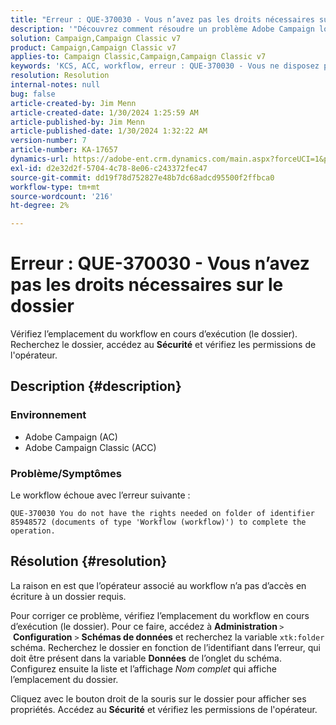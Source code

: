 ```yaml
---
title: "Erreur : QUE-370030 - Vous n’avez pas les droits nécessaires sur le dossier"
description: '"Découvrez comment résoudre un problème Adobe Campaign lorsque le workflow échoue avec un message "Erreur : QUE-370030 - Vous n’avez pas les droits nécessaires sur le dossier."'
solution: Campaign,Campaign Classic v7
product: Campaign,Campaign Classic v7
applies-to: Campaign Classic,Campaign,Campaign Classic v7
keywords: 'KCS, ACC, workflow, erreur : QUE-370030 - Vous ne disposez pas des droits nécessaires sur le dossier, Adobe Campaign Classic, le dépannage, Adobe Campaign'
resolution: Resolution
internal-notes: null
bug: false
article-created-by: Jim Menn
article-created-date: 1/30/2024 1:25:59 AM
article-published-by: Jim Menn
article-published-date: 1/30/2024 1:32:22 AM
version-number: 7
article-number: KA-17657
dynamics-url: https://adobe-ent.crm.dynamics.com/main.aspx?forceUCI=1&pagetype=entityrecord&etn=knowledgearticle&id=7bcf7580-0ebf-ee11-9079-6045bd006268
exl-id: d2e32d2f-5704-4c78-8e06-c243372fec47
source-git-commit: dd19f78d752827e48b7dc68adcd95500f2ffbca0
workflow-type: tm+mt
source-wordcount: '216'
ht-degree: 2%

---
```


# Erreur : QUE-370030 - Vous n’avez pas les droits nécessaires sur le dossier


Vérifiez l’emplacement du workflow en cours d’exécution (le dossier). Recherchez le dossier, accédez au <b>Sécurité</b> et vérifiez les permissions de l&#39;opérateur.

## Description {#description}


### <b>Environnement</b>

- Adobe Campaign (AC)
- Adobe Campaign Classic (ACC)


### <b>Problème/Symptômes</b>

Le workflow échoue avec l’erreur suivante :


```
QUE-370030 You do not have the rights needed on folder of identifier 85948572 (documents of type 'Workflow (workflow)') to complete the operation.
```



## Résolution {#resolution}


La raison en est que l’opérateur associé au workflow n’a pas d’accès en écriture à un dossier requis.

Pour corriger ce problème, vérifiez l’emplacement du workflow en cours d’exécution (le dossier). Pour ce faire, accédez à <b>Administration </b>`>`  <b>Configuration</b> `>`  <b>Schémas de données</b> et recherchez la variable `xtk:folder` schéma. Recherchez le dossier en fonction de l’identifiant dans l’erreur, qui doit être présent dans la variable <b>Données</b> de l’onglet du schéma. Configurez ensuite la liste et l’affichage *Nom complet* qui affiche l’emplacement du dossier.

Cliquez avec le bouton droit de la souris sur le dossier pour afficher ses propriétés. Accédez au <b>Sécurité</b> et vérifiez les permissions de l&#39;opérateur.
